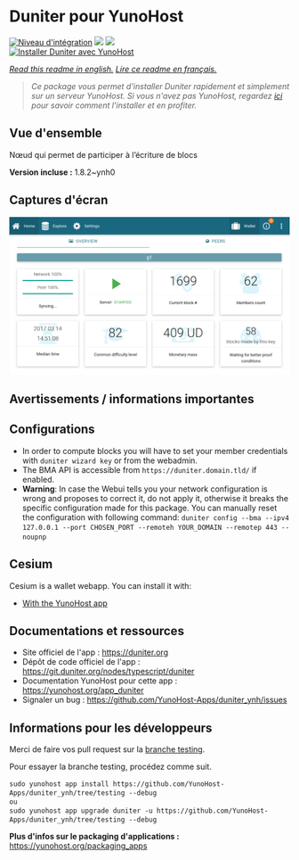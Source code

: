 # Duniter pour YunoHost

[![Niveau d'intégration](https://dash.yunohost.org/integration/duniter.svg)](https://dash.yunohost.org/appci/app/duniter) ![](https://ci-apps.yunohost.org/ci/badges/duniter.status.svg) ![](https://ci-apps.yunohost.org/ci/badges/duniter.maintain.svg)  
[![Installer Duniter avec YunoHost](https://install-app.yunohost.org/install-with-yunohost.svg)](https://install-app.yunohost.org/?app=duniter)

*[Read this readme in english.](./README.md)*
*[Lire ce readme en français.](./README_fr.md)*

> *Ce package vous permet d'installer Duniter rapidement et simplement sur un serveur YunoHost.
Si vous n'avez pas YunoHost, regardez [ici](https://yunohost.org/#/install) pour savoir comment l'installer et en profiter.*

## Vue d'ensemble

Nœud qui permet de participer à l’écriture de blocs

**Version incluse :** 1.8.2~ynh0



## Captures d'écran

![](./doc/screenshots/duniter_admin_g1.png)

## Avertissements / informations importantes

## Configurations
- In order to compute blocks you will have to set your member credentials with `duniter wizard key` or from the webadmin.
- The BMA API is accessible from `https://duniter.domain.tld/` if enabled.
- **Warning**: In case the Webui tells you your network configuration is wrong and proposes to correct it, do not apply it, otherwise it breaks the specific configuration made for this package.
You can manually reset the configuration with following command:
`duniter config --bma --ipv4 127.0.0.1 --port CHOSEN_PORT --remoteh YOUR_DOMAIN --remotep 443 --noupnp`

## Cesium
Cesium is a wallet webapp. You can install it with:
- [With the YunoHost app](https://github.com/YunoHost-Apps/cesium_ynh)
<!--- With a Duniter plugin: `duniter plug git+https://github.com/duniter/duniter-ui-cesium.git`-->
## Documentations et ressources

* Site officiel de l'app : https://duniter.org
* Dépôt de code officiel de l'app : https://git.duniter.org/nodes/typescript/duniter
* Documentation YunoHost pour cette app : https://yunohost.org/app_duniter
* Signaler un bug : https://github.com/YunoHost-Apps/duniter_ynh/issues

## Informations pour les développeurs

Merci de faire vos pull request sur la [branche testing](https://github.com/YunoHost-Apps/duniter_ynh/tree/testing).

Pour essayer la branche testing, procédez comme suit.
```
sudo yunohost app install https://github.com/YunoHost-Apps/duniter_ynh/tree/testing --debug
ou
sudo yunohost app upgrade duniter -u https://github.com/YunoHost-Apps/duniter_ynh/tree/testing --debug
```

**Plus d'infos sur le packaging d'applications :** https://yunohost.org/packaging_apps